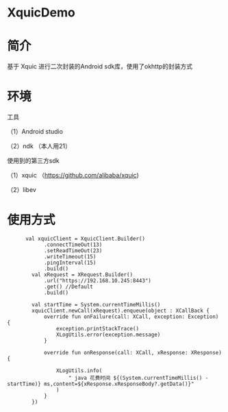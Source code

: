 # XquicDemo

# 简介
基于 Xquic 进行二次封装的Android sdk库，使用了okhttp的封装方式

# 环境
工具

（1）Android studio

（2）ndk （本人用21）

使用到的第三方sdk

（1）xquic （https://github.com/alibaba/xquic)

（2）libev

# 使用方式

 
          val xquicClient = XquicClient.Builder()
                .connectTimeOut(13)
                .setReadTimeOut(23)
                .writeTimeout(15)
                .pingInterval(15)
                .build()
            val xRequest = XRequest.Builder()
                .url("https://192.168.10.245:8443")
                .get() //Default
                .build()

            val startTime = System.currentTimeMillis()
            xquicClient.newCall(xRequest).enqueue(object : XCallBack {
                override fun onFailure(call: XCall, exception: Exception) {
                    exception.printStackTrace()
                    XLogUtils.error(exception.message)
                }

                override fun onResponse(call: XCall, xResponse: XResponse) {

                    XLogUtils.info(
                        " java 花费时间 ${(System.currentTimeMillis() - startTime)} ms,content=${xResponse.xResponseBody?.getData()}"
                    )
                }
            })



